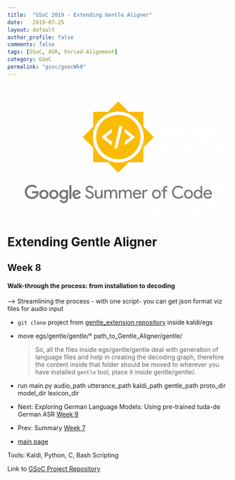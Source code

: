 ```yaml
---
title:  "GSoC 2019 - Extending Gentle Aligner"
date:   2019-07-25
layout: default
author_profile: false
comments: false
tags: [GSoC, ASR, Forced-Alignment]
category: GSoC
permalink: "gsoc/gsocWk8"
---
```


![GSoC](/icons/GSoC.png)

<h1> Extending Gentle Aligner </h1>
<h2> Week 8 </h2>
<h4> Walk-through the process: from installation to decoding </h4>

--> Streamlining the process - with one script- you can get json format viz files for audio input
* `git clone` project from [gentle_extension repository](https://github.com/shreya2111/gentle-labs/tree/master/v2) inside kaldi/egs 

* move egs/gentle/gentle/* path_to_Gentle_Aligner/gentle/
    > So, all the files inside egs/gentle/gentle deal with generation of language files and help in creating the decoding graph, 
    therefore the content inside that folder should be moved to wherever you have installed `gentle` tool, place it inside gentle/gentle/.

* run main.py audio_path utterance_path kaldi_path gentle_path proto_dir model_dir lexicon_dir

* Next: Exploring German Language Models: Using pre-trained tuda-de German ASR [Week 9](https://shreya2111.github.io/gsocWk9)
* Prev: Summary [Week 7](https://shreya2111.github.io/gsoc/gsocwk7)
* [main page](https://shreya2111.github.io/gsoc)

Tools:
Kaldi, Python, C, Bash Scripting

Link to [GSoC Project Repository](https://github.com/shreya2111/gentle-labs)